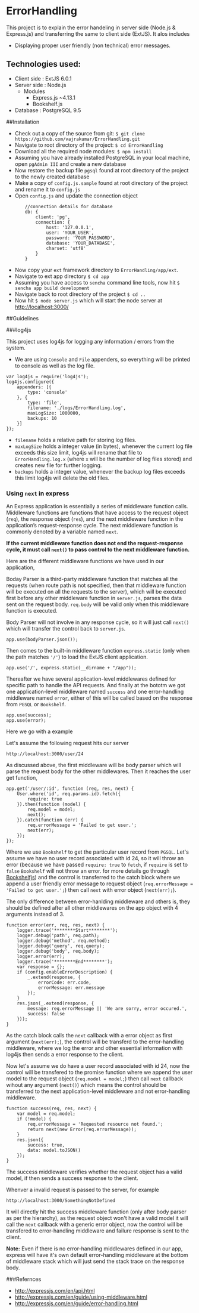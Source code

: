 # ErrorHandling

This project is to explain the error handeling in server side (Node.js & Express.js) and transferring the same to client side (ExtJS).
It alos includes
* Displaying proper user friendly (non technical) error messages.

## Technologies used:
* Client side : ExtJS 6.0.1
* Server side : Node.js
	* Modules
		* Express.js ~4.13.1
		* Bookshelf.js
* Database : PostgreSQL 9.5

##Installation

* Check out a copy of the source from git: `$ git clone https://github.com/vajrakumar/ErrorHandling.git`
* Navigate to root directory of the project: `$ cd ErrorHandling`
* Download all the required node modules: `$ npm install`
* Assuming you have already installed PostgreSQL in your local machine, open `pgAdmin III` and create a new database
* Now restore the backup file `pgsql` found at root directory of the project to the newly created database
* Make a copy of `config.js.sample` found at root directory of the project and rename it to `config.js`
* Open `config.js` and update the connection object

```
       //connection details for database
       db: {
           client: 'pg',
           connection: {
               host: '127.0.0.1',
               user: 'YOUR_USER',
               password: 'YOUR_PASSWORD',
               database: 'YOUR_DATABASE',
               charset: 'utf8'
           }
       }
```

* Now copy your `ext` framework directory to `ErrorHandling/app/ext`. 
* Navigate to ext app directory `$ cd app`
* Assuming you have access to `sencha` command line tools, now hit `$ sencha app build development`
* Navigate back to root directory of the project `$ cd ..`
* Now hit `$ node server.js` which will start the node server at [http://localhost:3000/](http://localhost:3000/)

##Guidelines

###log4js

This project uses log4js for logging any information / errors from the system. 

* We are using `Console` and `File` appenders, so everything will be printed to console as well as the log file.


```
var log4js = require('log4js');
log4js.configure({
    appenders: [{
        type: 'console'
    }, {
        type: 'file',
        filename: './logs/ErrorHandling.log',
        maxLogSize: 1000000,
        backups: 10
    }]
});
```

* `filename` holds a relative path for storing log files.
* `maxLogSize` holds a integer value (in bytes), whenever the current log file exceeds this size limit, log4js will rename that file to `ErrorHandling.log.x` (where `x` will be the number of log files stored) and creates new file for further logging.
* `backups` holds a integer value, whenever the backup log files exceeds this limit log4js will delete the old files. 

### Using `next` in express 

An Express application is essentially a series of middleware function calls. Middleware functions are functions that have access to the request object (`req`), the response object (`res`), and the next middleware function in the application’s request-response cycle. The next middleware function is commonly denoted by a variable named `next`.

**If the current middleware function does not end the request-response cycle, it must call `next()` to pass control to the next middleware function.**

Here are the different middleware functions we have used in our application,

Boday Parser is a third-party middleware function that matches all the requests (when route path is not specified, then that middleware function will be executed on all the requests to the server), which will be executed first before any other middleware function in `server.js`, parses the data sent on the request body. `req.body` will be valid only when this middleware function is executed.

Body Parser will not involve in any response cycle, so it will just call `next()` which will transfer the control back to `server.js`.

```
app.use(bodyParser.json());
```

Then comes to the built-in middleware function `express.static` (only when the path matches `'/'`) to load the ExtJS client application.

```
app.use('/', express.static(__dirname + "/app"));
```

Thereafter we have several application-level middlewares defined for specific path to handle the API requests. And finally at the bototm we got one application-level middleware named `success` and one error-handling middleware named `error`, either of this will be called based on the response from `PGSQL` or `Bookshelf`.

```
app.use(success);
app.use(error);
```

Here we go with a example

Let's assume the following request hits our server

`http://localhost:3000/user/24`

As discussed above, the first middleware will be body parser which will parse the request body for the other middlewares. Then it reaches the user get function,

```
app.get('/user/:id', function (req, res, next) {
    User.where('id', req.params.id).fetch({
        require: true
    }).then(function (model) {
        req.model = model;
        next();
    }).catch(function (err) {
        req.errorMessage = 'Failed to get user.';
        next(err);
    });
});
```

Where we use `Bookshelf` to get the particular user record from `PGSQL`. Let's assume we have no user record associated with id 24, so it will throw an error (because we have passed `require: true` to `fetch`, if `require` is set to `false` `Bookshelf` will not throw an error. for more details go through [Bookshelfjs](http://bookshelfjs.org/)) and the control is transferred to the catch block where we append a user friendly error message to request object (`req.errorMessage = 'Failed to get user.';`) then call `next` with error object (`next(err);`).

The only difference between error-hanlding middleware and others is, they should be defined after all other middlewares on the app object with 4 arguments instead of 3.

```
function error(err, req, res, next) {
    logger.trace('********Start********');
    logger.debug('path', req.path);
    logger.debug('method', req.method);
    logger.debug('query', req.query);
    logger.debug('body', req.body);
    logger.error(err);
    logger.trace('********End********');
    var response = {};
    if (config.enableErrorDescription) {
        _.extend(response, {
            errorCode: err.code,
            errorMessage: err.message
        });
    }
    res.json(_.extend(response, {
        message: req.errorMessage || 'We are sorry, error occured.',
        success: false
    }));
}
```

As the catch block calls the `next` callback with a error object as first argument (`next(err);`), the control will be transferd to the error-handling middleware, where we log the error and other essential information with log4js then sends a error response to the client.

Now let's assume we do have a user record associated with id 24, now the control will be transfered to the promise function where we append the user model to the request object (`req.model = model;`) then call `next` callback wihout any argument (`next()`) which means the control should be transferred to the next application-level middleware and not error-handling middleware.

```
function success(req, res, next) {
    var model = req.model;
    if (!model) {
        req.errorMessage = 'Requested resource not found.';
        return next(new Error(req.errorMessage));
    }
    res.json({
        success: true,
        data: model.toJSON()
    });
}
```

The success middleware verifies whether the request object has a valid model, if then sends a success response to the client.

Whenver a invalid request is passed to the server, for example

`http://localhost:3000/SomethingNotDefined`

It will directly hit the success middleware function (only after body parser as per the hierarchy), as the request object won't have a valid model it will call the `next` callback with a generic error object, now the control will be transfered to error-handling middleware and failure response is sent to the client.

**Note:** Even if there is no error-handling middlewares defined in our app, express will have it's own default error-handling middleware at the bottom of middleware stack which will just send the stack trace on the response body.

###Refernces

* http://expressjs.com/en/api.html
* http://expressjs.com/en/guide/using-middleware.html
* http://expressjs.com/en/guide/error-handling.html
